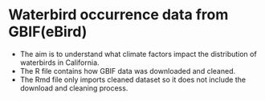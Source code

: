 # Waterbird occurrence data from GBIF(eBird)
* The aim is to understand what climate factors impact the distribution of waterbirds in California. 
* The R file contains how GBIF data was downloaded and cleaned. 
* The Rmd file only imports cleaned dataset so it does not include the download and cleaning process. 
